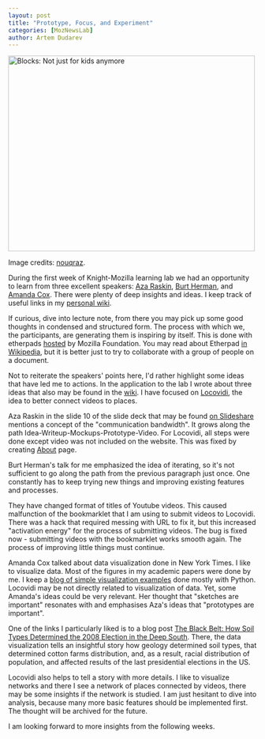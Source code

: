 ```yaml
---
layout: post
title: "Prototype, Focus, and Experiment"
categories: [MozNewsLab]
author: Artem Dudarev
---
```


<a href="http://www.flickr.com/photos/nouqraz/313632232/" title="Blocks: Not just for kids anymore by nouQraz, on Flickr"><img src="http://farm1.static.flickr.com/101/313632232_2f369afada.jpg" width="500" height="396" alt="Blocks: Not just for kids anymore"></a>

Image credits: <a href="http://www.flickr.com/photos/nouqraz">nouqraz</a>.

During the first week of Knight-Mozilla learning lab we had an opportunity to learn from three excellent speakers: 
[Aza Raskin](http://twitter.com/#!/azaaza),
[Burt Herman](http://twitter.com/#!/burtherman), and
[Amanda Cox](http://amandacox.tumblr.com). 
There were plenty of deep insights and ideas. 
I keep track of useful links in my [personal wiki](http://dudarev.com/wiki/Knight-Mozilla-learning-lab.html).
<!--more-->

If curious, dive into lecture note, from there you may pick up some good thoughts in condensed and structured form. 
The process with which we, the participants, are generating them is inspiring by itself. 
This is done with etherpads [hosted](http://etherpad.mozilla.com:9000/) by Mozilla Foundation. 
You may read about Etherpad [in Wikipedia](http://en.wikipedia.org/wiki/EtherPad), 
but it is better just to try to collaborate with a group of people on a document.

Not to reiterate the speakers' points here, I'd rather highlight some ideas that have led me to actions. 
In the application to the lab I wrote about three ideas that also may be found in the [wiki](http://dudarev.com/wiki/Knight-Mozilla-learning-lab.html).
I have focused on [Locovidi](http://dudarev.com/wiki/Locovidi-for-Drumbeat.html), the idea to better connect videos to places.

Aza Raskin in the slide 10 of the slide deck that may be found [on Slideshare](http://www.slideshare.net/azaraskin/how-to-prototype-and-influence-people) 
mentions a concept of the "communication bandwidth". It grows along the path Idea-Writeup-Mockups-Prototype-Video. 
For Locovidi, all steps were done except video was not included on the website. 
This was fixed by creating [About](http://locovidi.appspot.com/about) page.

Burt Herman's talk for me emphasized the idea of iterating, so it's not sufficient to go along the path from the previous paragraph just once. 
One constantly has to keep trying new things and improving existing features and processes.

They have changed format of titles of Youtube videos. This caused malfunction of the bookmarklet that I am using to submit videos to Locovidi.
There was a hack that required messing with URL to fix it, but this increased "activation energy" for the process of submitting videos. 
The bug is fixed now - submitting videos with the bookmarklet works smooth again. The process of improving little things must continue.

Amanda Cox talked about data visualization done in New York Times. I like to visualize data. Most of the figures in my academic papers were done by me. 
I keep a [blog of simple visualization examples](http://dudarev.github.com/datavis/) done mostly with Python. 
Locovidi may be not directly related to visualization of data. Yet, some Amanda's ideas could be very relevant.
Her thought that "sketches are important" resonates with and emphasises Aza's ideas that "prototypes are important".

One of the links I particularly liked is to a blog post [The Black Belt: How Soil Types Determined the 2008 Election in the Deep South](http://www.vigorousnorth.com/2008/11/black-belt-how-soil-types-determined.html).
There, the data visualization tells an insightful story how geology determined soil types, 
that determined cotton farms distribution, and, as a result, racial distribution of population, and affected results of the last presidential elections in the US.

Locovidi also helps to tell a story with more details. I like to visualize networks and there I see a network of places connected by videos, there may be some insights if the network is studied. 
I am just hesitant to dive into analysis, because many more basic features should be implemented first.
The thought will be archived for the future.

I am looking forward to more insights from the following weeks.
